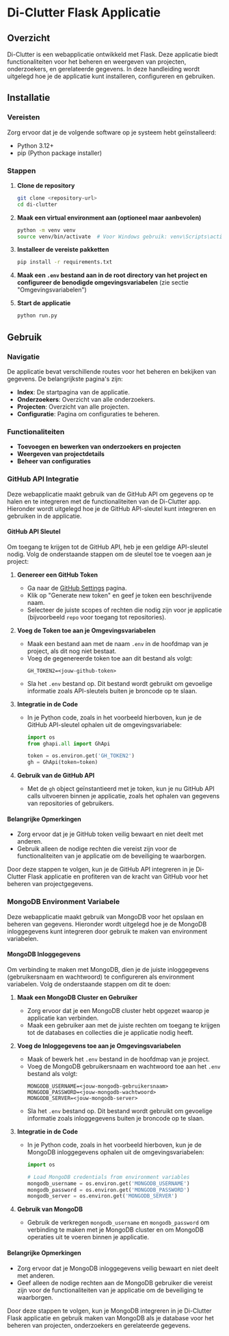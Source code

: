 # Di-Clutter Flask Applicatie

## Overzicht
Di-Clutter is een webapplicatie ontwikkeld met Flask. Deze applicatie biedt functionaliteiten voor het beheren en weergeven van projecten, onderzoekers, en gerelateerde gegevens. In deze handleiding wordt uitgelegd hoe je de applicatie kunt installeren, configureren en gebruiken.

## Installatie

### Vereisten
Zorg ervoor dat je de volgende software op je systeem hebt geïnstalleerd:
- Python 3.12+
- pip (Python package installer)

### Stappen
1. **Clone de repository**
   ```bash
   git clone <repository-url>
   cd di-clutter
   ```

2. **Maak een virtual environment aan (optioneel maar aanbevolen)**
   ```bash
   python -m venv venv
   source venv/bin/activate  # Voor Windows gebruik: venv\Scripts\activate
   ```

3. **Installeer de vereiste pakketten**
   ```bash
   pip install -r requirements.txt
   ```

4. **Maak een `.env` bestand aan in de root directory van het project en configureer de benodigde omgevingsvariabelen** (zie sectie "Omgevingsvariabelen")

5. **Start de applicatie**
   ```bash
   python run.py
   ```

## Gebruik

### Navigatie
De applicatie bevat verschillende routes voor het beheren en bekijken van gegevens. De belangrijkste pagina's zijn:
- **Index**: De startpagina van de applicatie.
- **Onderzoekers**: Overzicht van alle onderzoekers.
- **Projecten**: Overzicht van alle projecten.
- **Configuratie**: Pagina om configuraties te beheren.

### Functionaliteiten
- **Toevoegen en bewerken van onderzoekers en projecten**
- **Weergeven van projectdetails**
- **Beheer van configuraties**




### GitHub API Integratie

Deze webapplicatie maakt gebruik van de GitHub API om gegevens op te halen en te integreren met de functionaliteiten van de Di-Clutter app. Hieronder wordt uitgelegd hoe je de GitHub API-sleutel kunt integreren en gebruiken in de applicatie.

#### GitHub API Sleutel

Om toegang te krijgen tot de GitHub API, heb je een geldige API-sleutel nodig. Volg de onderstaande stappen om de sleutel toe te voegen aan je project:

1. **Genereer een GitHub Token**
   - Ga naar de [GitHub Settings](https://github.com/settings/tokens) pagina.
   - Klik op "Generate new token" en geef je token een beschrijvende naam.
   - Selecteer de juiste scopes of rechten die nodig zijn voor je applicatie (bijvoorbeeld `repo` voor toegang tot repositories).

2. **Voeg de Token toe aan je Omgevingsvariabelen**
   - Maak een bestand aan met de naam `.env` in de hoofdmap van je project, als dit nog niet bestaat.
   - Voeg de gegenereerde token toe aan dit bestand als volgt:
     ```
     GH_TOKEN2=<jouw-github-token>
     ```
   - Sla het `.env` bestand op. Dit bestand wordt gebruikt om gevoelige informatie zoals API-sleutels buiten je broncode op te slaan.

3. **Integratie in de Code**
   - In je Python code, zoals in het voorbeeld hierboven, kun je de GitHub API-sleutel ophalen uit de omgevingsvariabele:
     ```python
     import os
     from ghapi.all import GhApi

     token = os.environ.get('GH_TOKEN2')
     gh = GhApi(token=token)
     ```

4. **Gebruik van de GitHub API**
   - Met de `gh` object geïnstantieerd met je token, kun je nu GitHub API calls uitvoeren binnen je applicatie, zoals het ophalen van gegevens van repositories of gebruikers.

#### Belangrijke Opmerkingen
- Zorg ervoor dat je je GitHub token veilig bewaart en niet deelt met anderen.
- Gebruik alleen de nodige rechten die vereist zijn voor de functionaliteiten van je applicatie om de beveiliging te waarborgen.

Door deze stappen te volgen, kun je de GitHub API integreren in je Di-Clutter Flask applicatie en profiteren van de kracht van GitHub voor het beheren van projectgegevens.


### MongoDB Environment Variabele

Deze webapplicatie maakt gebruik van MongoDB voor het opslaan en beheren van gegevens. Hieronder wordt uitgelegd hoe je de MongoDB inloggegevens kunt integreren door gebruik te maken van environment variabelen.

#### MongoDB Inloggegevens

Om verbinding te maken met MongoDB, dien je de juiste inloggegevens (gebruikersnaam en wachtwoord) te configureren als environment variabelen. Volg de onderstaande stappen om dit te doen:

1. **Maak een MongoDB Cluster en Gebruiker**
   - Zorg ervoor dat je een MongoDB cluster hebt opgezet waarop je applicatie kan verbinden.
   - Maak een gebruiker aan met de juiste rechten om toegang te krijgen tot de databases en collecties die je applicatie nodig heeft.

2. **Voeg de Inloggegevens toe aan je Omgevingsvariabelen**
   - Maak of bewerk het `.env` bestand in de hoofdmap van je project.
   - Voeg de MongoDB gebruikersnaam en wachtwoord toe aan het `.env` bestand als volgt:
     ```
     MONGODB_USERNAME=<jouw-mongodb-gebruikersnaam>
     MONGODB_PASSWORD=<jouw-mongodb-wachtwoord>
     MONGODB_SERVER=<jouw-mongodb-server>
     ```
   - Sla het `.env` bestand op. Dit bestand wordt gebruikt om gevoelige informatie zoals inloggegevens buiten je broncode op te slaan.

3. **Integratie in de Code**
   - In je Python code, zoals in het voorbeeld hierboven, kun je de MongoDB inloggegevens ophalen uit de omgevingsvariabelen:
     ```python
     import os

     # Load MongoDB credentials from environment variables
     mongodb_username = os.environ.get('MONGODB_USERNAME')
     mongodb_password = os.environ.get('MONGODB_PASSWORD')
     mongodb_server = os.environ.get('MONGODB_SERVER')
     ```

4. **Gebruik van MongoDB**
   - Gebruik de verkregen `mongodb_username` en `mongodb_password` om verbinding te maken met je MongoDB cluster en om MongoDB operaties uit te voeren binnen je applicatie.

#### Belangrijke Opmerkingen
- Zorg ervoor dat je MongoDB inloggegevens veilig bewaart en niet deelt met anderen.
- Geef alleen de nodige rechten aan de MongoDB gebruiker die vereist zijn voor de functionaliteiten van je applicatie om de beveiliging te waarborgen.

Door deze stappen te volgen, kun je MongoDB integreren in je Di-Clutter Flask applicatie en gebruik maken van MongoDB als je database voor het beheren van projecten, onderzoekers en gerelateerde gegevens.